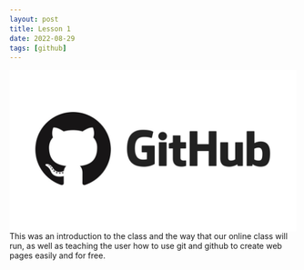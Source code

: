 ```yaml
---
layout: post
title: Lesson 1
date: 2022-08-29
tags: [github]
---
```


<img style="float: left" src="../assets/github.jpg">

This was an introduction to the class and the way that our online class will run, as well as teaching the user how to use git and github to create web pages easily and for free.

